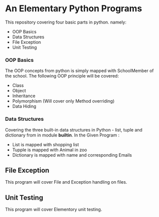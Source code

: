 # An Elementary Python Programs

This repository covering four basic parts in python. namely:
- OOP Basics
- Data Structures
- File Exception
- Unit Testing

### OOP Basics
The OOP concepts from python is simply mapped with SchoolMember of the school. The following OOP principle will be covered:
- Class
- Object
- Inheritance
- Polymorphism (Will cover only Method overriding)
- Data Hiding

### Data Structures
Covering the three built-in data structures in Python - list, tuple and dictionary from in module __builtin__.
In the Given Program :
- List is mapped with shopping list
- Tupple is mapped with Animal in zoo
- Dictionary is mapped with name and corresponding Emails

## File Exception
This program will cover File and Exception handling on files.

## Unit Testing
This program will cover Elementory unit testing.  
